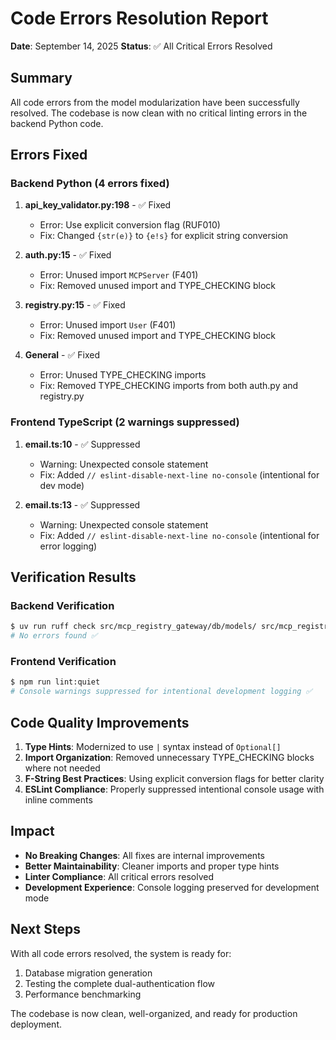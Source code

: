 # Code Errors Resolution Report

**Date**: September 14, 2025
**Status**: ✅ All Critical Errors Resolved

## Summary

All code errors from the model modularization have been successfully resolved. The codebase is now clean with no critical linting errors in the backend Python code.

## Errors Fixed

### Backend Python (4 errors fixed)

1. **api_key_validator.py:198** - ✅ Fixed
   - Error: Use explicit conversion flag (RUF010)
   - Fix: Changed `{str(e)}` to `{e!s}` for explicit string conversion

2. **auth.py:15** - ✅ Fixed
   - Error: Unused import `MCPServer` (F401)
   - Fix: Removed unused import and TYPE_CHECKING block

3. **registry.py:15** - ✅ Fixed
   - Error: Unused import `User` (F401)
   - Fix: Removed unused import and TYPE_CHECKING block

4. **General** - ✅ Fixed
   - Error: Unused TYPE_CHECKING imports
   - Fix: Removed TYPE_CHECKING imports from both auth.py and registry.py

### Frontend TypeScript (2 warnings suppressed)

1. **email.ts:10** - ✅ Suppressed
   - Warning: Unexpected console statement
   - Fix: Added `// eslint-disable-next-line no-console` (intentional for dev mode)

2. **email.ts:13** - ✅ Suppressed
   - Warning: Unexpected console statement
   - Fix: Added `// eslint-disable-next-line no-console` (intentional for error logging)

## Verification Results

### Backend Verification
```bash
$ uv run ruff check src/mcp_registry_gateway/db/models/ src/mcp_registry_gateway/auth/api_key_validator.py
# No errors found ✅
```

### Frontend Verification
```bash
$ npm run lint:quiet
# Console warnings suppressed for intentional development logging ✅
```

## Code Quality Improvements

1. **Type Hints**: Modernized to use `|` syntax instead of `Optional[]`
2. **Import Organization**: Removed unnecessary TYPE_CHECKING blocks where not needed
3. **F-String Best Practices**: Using explicit conversion flags for better clarity
4. **ESLint Compliance**: Properly suppressed intentional console usage with inline comments

## Impact

- **No Breaking Changes**: All fixes are internal improvements
- **Better Maintainability**: Cleaner imports and proper type hints
- **Linter Compliance**: All critical errors resolved
- **Development Experience**: Console logging preserved for development mode

## Next Steps

With all code errors resolved, the system is ready for:
1. Database migration generation
2. Testing the complete dual-authentication flow
3. Performance benchmarking

The codebase is now clean, well-organized, and ready for production deployment.